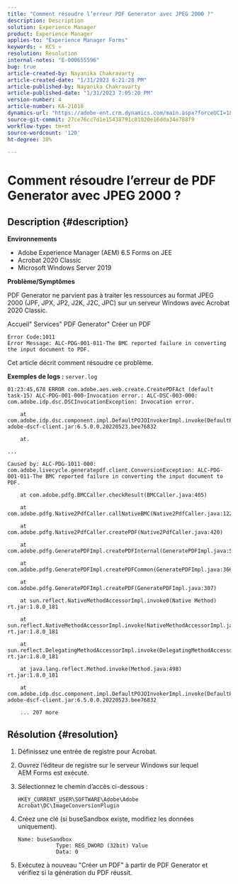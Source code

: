 ```yaml
---
title: "Comment résoudre l’erreur PDF Generator avec JPEG 2000 ?"
description: Description
solution: Experience Manager
product: Experience Manager
applies-to: "Experience Manager Forms"
keywords: « KCS »
resolution: Resolution
internal-notes: "E-000655596"
bug: true
article-created-by: Nayanika Chakravarty
article-created-date: "1/31/2023 6:21:28 PM"
article-published-by: Nayanika Chakravarty
article-published-date: "1/31/2023 7:05:20 PM"
version-number: 4
article-number: KA-21018
dynamics-url: "https://adobe-ent.crm.dynamics.com/main.aspx?forceUCI=1&pagetype=entityrecord&etn=knowledgearticle&id=a389240e-94a1-ed11-aad1-6045bd0063aa"
source-git-commit: 27ce76cc7d1e15438791c81020e16dda34e788f9
workflow-type: tm+mt
source-wordcount: '120'
ht-degree: 38%

---
```


# Comment résoudre l’erreur de PDF Generator avec JPEG 2000 ?

## Description {#description}


<b>Environnements</b>

- Adobe Experience Manager (AEM) 6.5 Forms on JEE
- Acrobat 2020 Classic
- Microsoft Windows Server 2019

<b>Problème/Symptômes</b>

PDF Generator ne parvient pas à traiter les ressources au format JPEG 2000 (JPF, JPX, JP2, J2K, J2C, JPC) sur un serveur Windows avec Acrobat 2020 Classic.

Accueil&quot; Services&quot; PDF Generator&quot; Créer un PDF


```
Error Code:1011 
Error Message: ALC-PDG-001-011-The BMC reported failure in converting the input document to PDF.
```


Cet article décrit comment résoudre ce problème.

<b>Exemples de logs :</b>
`server.log`


```
01:23:45,678 ERROR com.adobe.aes.web.create.CreatePDFAct (default task-15) ALC-PDG-001-000-Invocation error.: ALC-DSC-003-000: com.adobe.idp.dsc.DSCInvocationException: Invocation error.

    at com.adobe.idp.dsc.component.impl.DefaultPOJOInvokerImpl.invoke(DefaultPOJOInvokerImpl.java:152) adobe-dscf-client.jar:6.5.0.0.20220523.bee76832

    at.

...

Caused by: ALC-PDG-1011-000: com.adobe.livecycle.generatepdf.client.ConversionException: ALC-PDG-001-011-The BMC reported failure in converting the input document to PDF.

    at com.adobe.pdfg.BMCCaller.checkResult(BMCCaller.java:405)

    at com.adobe.pdfg.Native2PdfCaller.callNativeBMC(Native2PdfCaller.java:1229)

    at com.adobe.pdfg.Native2PdfCaller.createPDF(Native2PdfCaller.java:420)

    at com.adobe.pdfg.GeneratePDFImpl.createPDFInternal(GeneratePDFImpl.java:527)

    at com.adobe.pdfg.GeneratePDFImpl.createPDFCommon(GeneratePDFImpl.java:366)

    at com.adobe.pdfg.GeneratePDFImpl.createPDF(GeneratePDFImpl.java:307)

    at sun.reflect.NativeMethodAccessorImpl.invoke0(Native Method) rt.jar:1.8.0_181

    at sun.reflect.NativeMethodAccessorImpl.invoke(NativeMethodAccessorImpl.java:62) rt.jar:1.8.0_181

    at sun.reflect.DelegatingMethodAccessorImpl.invoke(DelegatingMethodAccessorImpl.java:43) rt.jar:1.8.0_181

    at java.lang.reflect.Method.invoke(Method.java:498) rt.jar:1.8.0_181

    at com.adobe.idp.dsc.component.impl.DefaultPOJOInvokerImpl.invoke(DefaultPOJOInvokerImpl.java:118) adobe-dscf-client.jar:6.5.0.0.20220523.bee76832

    ... 207 more
```



## Résolution {#resolution}


1. Définissez une entrée de registre pour Acrobat.
2. Ouvrez l’éditeur de registre sur le serveur Windows sur lequel AEM Forms est exécuté.
3. Sélectionnez le chemin d’accès ci-dessous :

   `HKEY_CURRENT_USER\SOFTWARE\Adobe\Adobe Acrobat\DC\ImageConversionPlugin`
4. Créez une clé (si buseSandbox existe, modifiez les données uniquement).


   ```
   Name: buseSandbox
               Type: REG_DWORD (32bit) Value
               Data: 0
   ```
5. Exécutez à nouveau &quot;Créer un PDF&quot; à partir de PDF Generator et vérifiez si la génération du PDF réussit.

